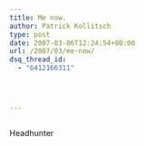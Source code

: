 ```yaml
---
title: Me now.
author: Patrick Kollitsch
type: post
date: 2007-03-06T12:24:54+00:00
url: /2007/03/me-now/
dsq_thread_id:
  - "6412166311"




---
```

<div class="flickr">
  <a href="http://www.flickr.com/photos/schreibblogade/412795414/"><img src="//farm1.static.flickr.com/152/412795414_7d8ba2c8a6.jpg" class="flickr-photo" alt="" /></a></p> 
  
  <p>
    Headhunter
  </p>
</div>